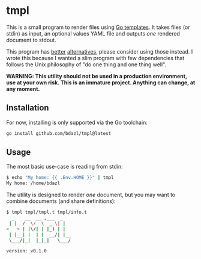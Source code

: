 # tmpl

This is a small program to render files using [Go templates](https://pkg.go.dev/text/template). It takes files (or stdin)
as input, an optional values YAML file and outputs *one* rendered document to stdout.

This program has [better](https://github.com/hairyhenderson/gomplate) [alternatives](https://github.com/belitre/gotpl),
please consider using those instead. I wrote this because I wanted a slim program with few dependencies that follows the
Unix philosophy of "do one thing and one thing well".

**WARNING: This utility should not be used in a production environment, use at your own risk. This is an immature
project. Anything can change, at any moment.**

## Installation

For now, installing is only supported via the Go toolchain:

```bash
go install github.com/bdazl/tmpl@latest
```

## Usage

The most basic use-case is reading from stdin:

```bash
$ echo "My home: {{ .Env.HOME }}" | tmpl
My home: /home/bdazl
```

The utility is designed to render *one* document, but you may want to combine documents (and share definitions):

```bash
$ tmpl tmpl/tmpl.t tmpl/info.t
  _    __  __ ,___  _
 | |  /  \/  \  _ \| |
<   > | |\/| | |_) | |
 | |__| |  | |  __/| |__
 \___/|_|  |_|_|   \___/

version: v0.1.0
```

